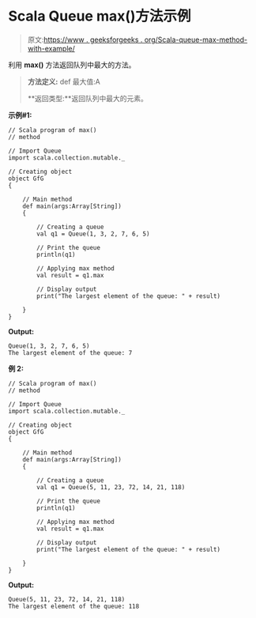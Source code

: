 # Scala Queue max()方法示例

> 原文:[https://www . geeksforgeeks . org/Scala-queue-max-method-with-example/](https://www.geeksforgeeks.org/scala-queue-max-method-with-example/)

利用 **max()** 方法返回队列中最大的方法。

> **方法定义:** def 最大值:A
> 
> **返回类型:**返回队列中最大的元素。

**示例#1:**

```
// Scala program of max() 
// method 

// Import Queue  
import scala.collection.mutable._

// Creating object 
object GfG 
{ 

    // Main method 
    def main(args:Array[String]) 
    { 

        // Creating a queue 
        val q1 = Queue(1, 3, 2, 7, 6, 5) 

        // Print the queue
        println(q1)

        // Applying max method 
        val result = q1.max

        // Display output
        print("The largest element of the queue: " + result)

    } 
} 
```

**Output:**

```
Queue(1, 3, 2, 7, 6, 5)
The largest element of the queue: 7

```

**例 2:**

```
// Scala program of max() 
// method 

// Import Queue  
import scala.collection.mutable._

// Creating object 
object GfG 
{ 

    // Main method 
    def main(args:Array[String]) 
    { 

        // Creating a queue 
        val q1 = Queue(5, 11, 23, 72, 14, 21, 118) 

        // Print the queue
        println(q1)

        // Applying max method 
        val result = q1.max

        // Display output
        print("The largest element of the queue: " + result)

    } 
} 
```

**Output:**

```
Queue(5, 11, 23, 72, 14, 21, 118)
The largest element of the queue: 118

```